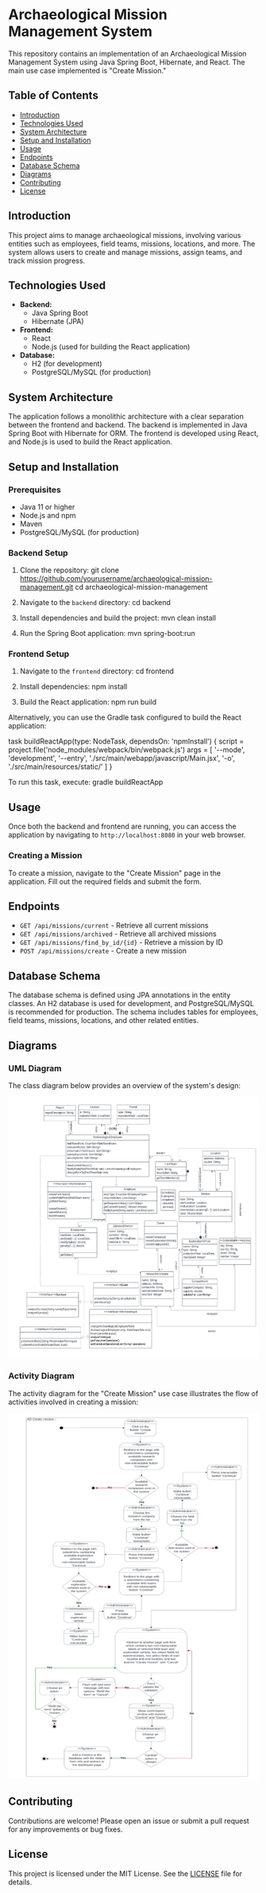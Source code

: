 # Archaeological Mission Management System

This repository contains an implementation of an Archaeological Mission Management System using Java Spring Boot, Hibernate, and React. The main use case implemented is "Create Mission."

## Table of Contents
- [Introduction](#introduction)
- [Technologies Used](#technologies-used)
- [System Architecture](#system-architecture)
- [Setup and Installation](#setup-and-installation)
- [Usage](#usage)
- [Endpoints](#endpoints)
- [Database Schema](#database-schema)
- [Diagrams](#diagrams)
- [Contributing](#contributing)
- [License](#license)

## Introduction
This project aims to manage archaeological missions, involving various entities such as employees, field teams, missions, locations, and more. The system allows users to create and manage missions, assign teams, and track mission progress.

## Technologies Used
- **Backend:**
    - Java Spring Boot
    - Hibernate (JPA)
- **Frontend:**
    - React
    - Node.js (used for building the React application)
- **Database:**
    - H2 (for development)
    - PostgreSQL/MySQL (for production)

## System Architecture
The application follows a monolithic architecture with a clear separation between the frontend and backend. The backend is implemented in Java Spring Boot with Hibernate for ORM. The frontend is developed using React, and Node.js is used to build the React application.

## Setup and Installation

### Prerequisites
- Java 11 or higher
- Node.js and npm
- Maven
- PostgreSQL/MySQL (for production)

### Backend Setup
1. Clone the repository:
   git clone https://github.com/yourusername/archaeological-mission-management.git
   cd archaeological-mission-management

2. Navigate to the `backend` directory:
   cd backend

3. Install dependencies and build the project:
   mvn clean install

4. Run the Spring Boot application:
   mvn spring-boot:run

### Frontend Setup
1. Navigate to the `frontend` directory:
   cd frontend

2. Install dependencies:
   npm install

3. Build the React application:
   npm run build

Alternatively, you can use the Gradle task configured to build the React application:

task buildReactApp(type: NodeTask, dependsOn: 'npmInstall') {
script = project.file('node_modules/webpack/bin/webpack.js')
args = [
'--mode', 'development',
'--entry', './src/main/webapp/javascript/Main.jsx',
'-o', './src/main/resources/static/'
]
}

To run this task, execute:
gradle buildReactApp

## Usage
Once both the backend and frontend are running, you can access the application by navigating to `http://localhost:8080` in your web browser.

### Creating a Mission
To create a mission, navigate to the "Create Mission" page in the application. Fill out the required fields and submit the form.

## Endpoints
- `GET /api/missions/current` - Retrieve all current missions
- `GET /api/missions/archived` - Retrieve all archived missions
- `GET /api/missions/find_by_id/{id}` - Retrieve a mission by ID
- `POST /api/missions/create` - Create a new mission

## Database Schema
The database schema is defined using JPA annotations in the entity classes. An H2 database is used for development, and PostgreSQL/MySQL is recommended for production. The schema includes tables for employees, field teams, missions, locations, and other related entities.

## Diagrams

### UML Diagram
The class diagram below provides an overview of the system's design:

![UML Diagram](diagram_class.png)

### Activity Diagram
The activity diagram for the "Create Mission" use case illustrates the flow of activities involved in creating a mission:

![Activity Diagram](diagram_ad.png)

## Contributing
Contributions are welcome! Please open an issue or submit a pull request for any improvements or bug fixes.

## License
This project is licensed under the MIT License. See the [LICENSE](LICENSE) file for details.
